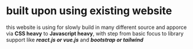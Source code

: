 # built upon using existing website
  this website is using for slowly build in many different source and apporce via **CSS heavy** to **Javascript heavy**, with step from basic focus to library support like ___react.js or vue.js___ and ___bootstrap or tailwind___
    
